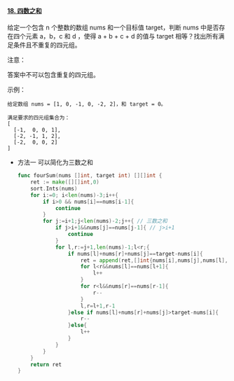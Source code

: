 #### [18. 四数之和](https://leetcode-cn.com/problems/4sum/)

给定一个包含 n 个整数的数组 nums 和一个目标值 target，判断 nums 中是否存在四个元素 a，b，c 和 d ，使得 a + b + c + d 的值与 target 相等？找出所有满足条件且不重复的四元组。

注意：

答案中不可以包含重复的四元组。

示例：

```
给定数组 nums = [1, 0, -1, 0, -2, 2]，和 target = 0。

满足要求的四元组集合为：
[
  [-1,  0, 0, 1],
  [-2, -1, 1, 2],
  [-2,  0, 0, 2]
]
```

- 方法一 可以简化为三数之和

  ```go
  func fourSum(nums []int, target int) [][]int {
      ret := make([][]int,0)
      sort.Ints(nums)
      for i:=0; i<len(nums)-3;i++{
          if i>0 && nums[i]==nums[i-1]{
              continue
          }
          for j:=i+1;j<len(nums)-2;j++{ // 三数之和
              if j>i+1&&nums[j]==nums[j-1]{ // j>i+1
                  continue
              }
              for l,r:=j+1,len(nums)-1;l<r;{
                  if nums[l]+nums[r]+nums[j]==target-nums[i]{
                      ret = append(ret,[]int{nums[i],nums[j],nums[l],nums[r]})
                      for l<r&&nums[l]==nums[l+1]{
                          l++
                      }
                      for r<l&&nums[r]==nums[r-1]{
                          r--
                      }
                      l,r=l+1,r-1
                  }else if nums[l]+nums[r]+nums[j]>target-nums[i]{
                      r--
                  }else{
                      l++    
                  }
              }
          }
      }
      return ret
  }
  ```

  